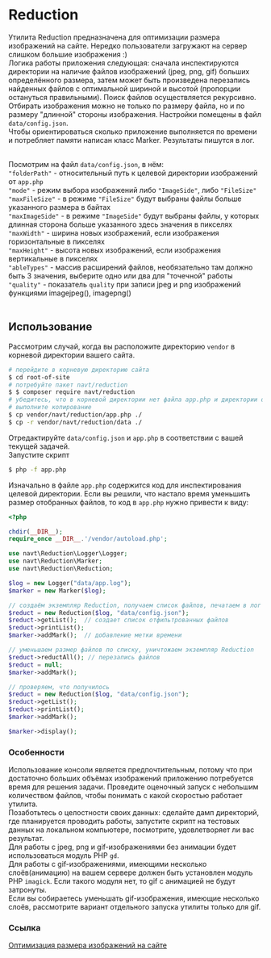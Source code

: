 # Reduction

Утилита Reduction предназначена для оптимизации размера изображений на сайте. Нередко пользователи загружают на сервер слишком большие изображения :)<br> 
Логика работы приложения следующая: сначала инспектируются директории на наличие файлов изображений (jpeg, png, gif) больших определённого размера, затем может быть произведена перезапись найденных файлов с оптимальной шириной и высотой (пропорции остануться правильными). Поиск файлов осуществляется рекурсивно.<br>
Отбирать изображения можно не только по размеру файла, но и по размеру "длинной" стороны изображения. Настройки помещены в файл `data/config.json`.<br>
Чтобы ориентироваться сколько приложение выполняется по времени и потребляет памяти написан класс Marker. Результаты пишутся в лог.<br><br>

Посмотрим на файл `data/config.json`, в нём:<br>
`"folderPath"` - относительный путь к целевой директории изображений от `app.php`<br>
`"mode"` - режим выбора изображений либо `"ImageSide"`, либо `"FileSize"`<br>
`"maxFileSize"` - в режиме `"FileSize"` будут выбраны файлы больше указанного размера в байтах<br>
`"maxImageSide"` - в режиме `"ImageSide"` будут выбраны файлы, у которых длинная сторона больше указанного здесь значения в пикселях<br>
`"maxWidth"` - ширина новых изображений, если изображения горизонтальные в пикселях<br>
`"maxHeight"` - высота новых изображений, если изображения вертикальные в пикселях<br>
`"ableTypes"` - массив расширений файлов, необязательно там должно быть 3 значения, выберите одно или два для "точечной" работы<br>
`"quality"` - показатель `quality` при записи jpeg и png изображений функциями imagejpeg(), imagepng()<br><br>

## Использование
Рассмотрим случай, когда вы расположите директорию `vendor` в корневой директории вашего сайта.
```bash
# перейдите в корневую директорию сайта
$ cd root-of-site
# потребуйте пакет navt/reduction
$ $ composer require navt/reduction
# убедитесь, что в корневой директории нет файла app.php и директории data.
# выполните копирование  
$ cp vendor/navt/reduction/app.php ./
$ cp -r vendor/navt/reduction/data ./
```
Отредактируйте `data/config.json` и `app.php` в соответствии с вашей текущей задачей.<br>
Запустите скрипт
```bash
$ php -f app.php
```
Изначально в файле `app.php` содержится код для инспектирования целевой директории. Если вы решили, что настало время уменьшить размер отобранных файлов, то код в `app.php` нужно привести к виду:
```php
<?php

chdir(__DIR__);
require_once __DIR__.'/vendor/autoload.php';

use navt\Reduction\Logger\Logger;
use navt\Reduction\Marker;
use navt\Reduction\Reduction;

$log = new Logger("data/app.log");
$marker = new Marker($log);

// создаём экземпляр Reduction, получаем список файлов, печатаем в лог
$reduct = new Reduction($log, "data/config.json");
$reduct->getList();  // создает список отфильтрованных файлов
$reduct->printList();
$marker->addMark();  // добавление метки времени

// уменьшаем размер файлов по списку, уничтожаем экземпляр Reduction
$reduct->reductAll(); // перезапись файлов
$reduct = null;
$marker->addMark();

// проверяем, что получилось
$reduct = new Reduction($log, "data/config.json");
$reduct->getList();
$reduct->printList();
$marker->addMark();

$marker->display();
```
### Особенности
Использование консоли является предпочтительным, потому что при достаточно больших объёмах изображений приложению потребуется время для решения задачи. Проведите оценочный запуск с небольшим количеством файлов, чтобы понимать с какой скоростью работает утилита.<br> 
Позаботьтесь о целостности своих данных: сделайте дамп директорий, где планируется проводить работы, запустите скрипт на тестовых данных на локальном компьютере, посмотрите, удовлетворяет ли вас результат.<br>
Для работы с jpeg, png и gif-изображениями без анимации будет использоваться модуль PHP `gd`.<br>
Для работы с gif-изображениями, имеющими несколько слоёв(анимацию) на вашем сервере должен быть установлен модуль PHP `imagick`. Если такого модуля нет, то gif с анимацией не будут затронуты.<br> 
Если вы собираетесь уменьшать gif-изображения, имеющие несколько слоёв, рассмотрите вариант отдельного запуска утилиты только для gif.

### Ссылка
[Оптимизация размера изображений на сайте](https://instantcms.ru/blogs/pobochnyi-yefekt/optimizacija-razmera-izobrazhenii-na-saite.html)